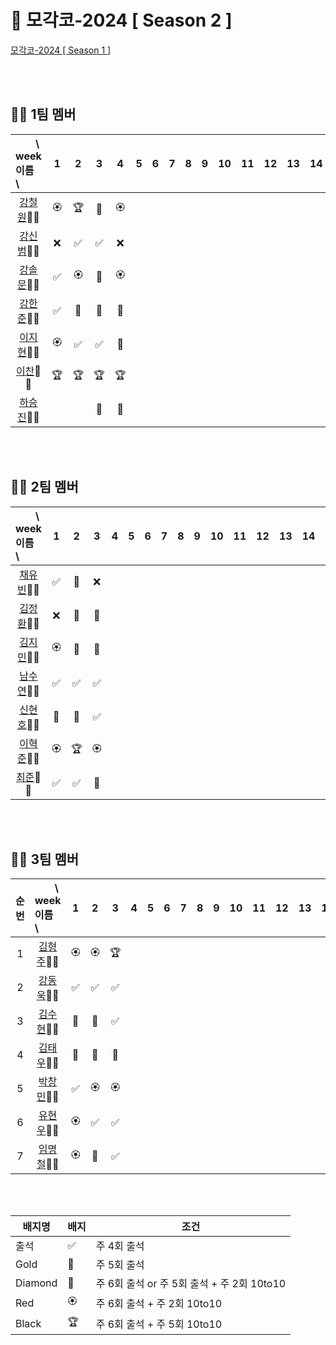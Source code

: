 # 🎾 모각코-2024 [ Season 2 ]

[모각코-2024 [ Season 1 ]](https://github.com/Dev-Explorers/mogakko-2024/wiki/%EB%AA%A8%EA%B0%81%EC%BD%94-%EC%8B%9C%EC%A6%8C-1)


<br>
<br>

## 🙋‍♂️ 1팀 멤버 

| 　　\　week<br>이름　\  |1 | 2|3|4| 5|6 |7|8|9 |10| 11| 12|13|14|15|
| :- | :-: | :-: | :-:| :-:| :-:| :-: | :-: | :-: |  :-:|:-:|:-:|:-:|:-:|:-:|:-:|
| <center>[강철원](https://github.com/Ryan-dia)🎾🎾</center>    |🏵️|🏆|💎|🏵️|
| <center>[강신범](https://github.com/kangsinbeom)🎾🎾</center> |❌|✅|✅|❌|
| <center>[강솔문](https://github.com/)🎾🎾</center>            |✅|🏵️|💎|🏵️|
| <center>[강한준](https://github.com/)🎾🎾</center>            |✅|🏅|🏅|🏅|
| <center>[이지현](https://github.com/)🎾🎾</center>            |🏵️|✅|✅|🏅| 
| <center>[이찬](https://github.com/)🎾🎾</center>              |🏆|🏆|🏆|🏆|
| <center>[하승진](https://github.com/)🎾🎾</center>             |  | |🏅|🏅|

<br>
<br>

## 🙋‍♂️ 2팀 멤버 

| 　　\　week<br>이름　\  |1 | 2|3|4| 5|6 |7|8|9 |10| 11| 12|13|14|15|
| :- | :-: | :-: | :-:| :-:| :-:| :-: | :-: | :-: |  :-:|:-:|:-:|:-:|:-:|:-:|:-:|
| <center>[채유빈](https://github.com/ChaeYubin)🎾🎾</center>    |✅|🏅|❌|
| <center>[김정환](https://github.com/)🎾🎾</center> |❌|🏅|💎|
| <center>[김지민](https://github.com/)🎾🎾</center>            |🏵️|💎|💎|
| <center>[남수연](https://github.com/)🎾🎾</center>            |✅|✅|✅|
| <center>[신현호](https://github.com/)🎾🎾</center>            |🏅|🏅|✅| 
| <center>[이혁준](https://github.com/)🎾🎾</center>              |🏵️|🏆|🏵️|
| <center>[최준](https://github.com/)🎾🎾</center>             |✅|✅|🏅|

<br>
<br>

## 🙋‍♂️  3팀 멤버

|순번| 　　\　week<br>이름　\  |1 | 2|3|4| 5|6 |7|8|9 |10| 11| 12|13|14|15|
|:-:| :- | :-: | :-: | :-:| :-:| :-:| :-: | :-: | :-: |  :-:|:-:|:-:|:-:|:-:|:-:|:-:|
|1| <center>[김형주](https://github.com/kim0527)🎾🎾</center>            |🏵️|🏵️|🏆|  
|2| <center>[강동욱](https://github.com/woogie0303)🎾🎾</center>         |✅|✅|✅| 
|3| <center>[김수현](https://github.com/)🎾🎾</center>                   |🏅|🏅|✅| 
|4| <center>[김태우](https://github.com/)🎾🎾</center>                   |💎|💎|🏅| 
|5| <center>[박창민](https://github.com/)🎾🎾</center>                   |✅|🏵️|🏵️|
|6| <center>[유현우](https://github.com/uhanuu)🎾🎾</center>             |🏵️|✅|✅| 
|7| <center>[임명철](https://github.com/)🎾🎾</center>                   |🏵️|🏅|✅| 

<br>
<br>

|배지명|배지|조건|
| --- | ---| ---|
|출석 |✅ | 주 4회 출석 |
|Gold |🏅 | 주 5회 출석 |
|Diamond|💎| 주 6회 출석 or 주 5회 출석 + 주 2회 10to10 |
|Red |🏵️| 주 6회 출석 + 주 2회 10to10 |
|Black |🏆 | 주 6회 출석 +  주 5회 10to10 |


